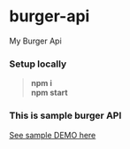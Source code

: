 # burger-api
My Burger Api

### Setup locally 
 > **npm i**  
 > **npm start**

### This is sample burger API 

[See sample DEMO here](https://burger-api-sample.herokuapp.com/burgers)